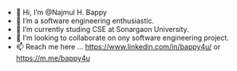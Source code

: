 - 👋 Hi, I’m @Najmul H. Bappy
- 👀 I’m a software engineering enthusiastic.
- 🌱 I’m currently studing CSE at Sonargaon University.
- 💞️ I’m looking to collaborate on ony software engineering project.
- 📫 Reach me here ... https://www.linkedin.com/in/bappy4u/ or https://m.me/bappy4u

<!---
Bappy4u/Bappy4u is a ✨ special ✨ repository because its `README.md` (this file) appears on your GitHub profile.
You can click the Preview link to take a look at your changes.
--->
